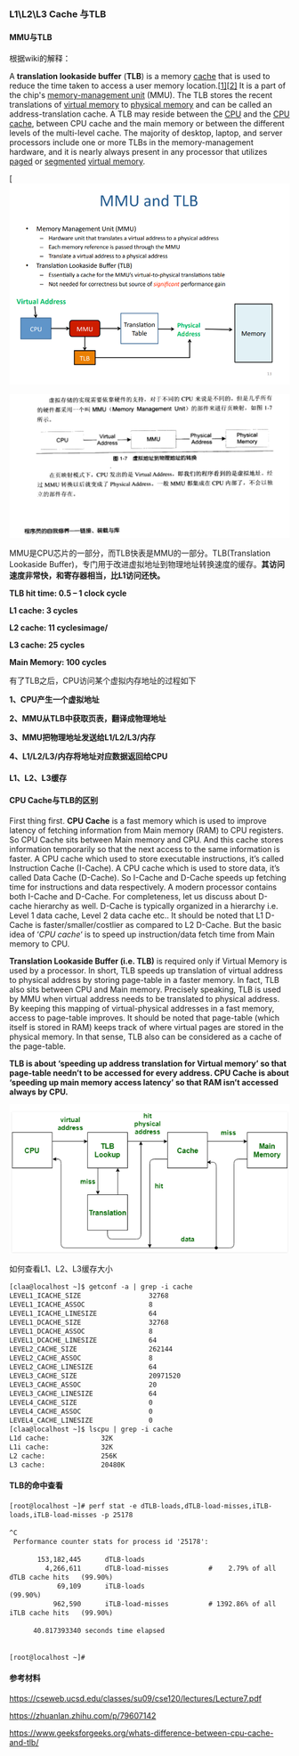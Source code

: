 ###  L1\L2\L3 Cache 与TLB

#### MMU与TLB

根据wiki的解释：

A **translation lookaside buffer** (**TLB**) is a memory [cache](https://en.wikipedia.org/wiki/CPU_cache) that is used to reduce the time taken to access a user memory location.[[1\]](https://en.wikipedia.org/wiki/Translation_lookaside_buffer#cite_note-tlbsurvey-1)[[2\]](https://en.wikipedia.org/wiki/Translation_lookaside_buffer#cite_note-ostep-1-2) It is a part of the chip's [memory-management unit](https://en.wikipedia.org/wiki/Memory_management_unit) (MMU). The TLB stores the recent translations of [virtual memory](https://en.wikipedia.org/wiki/Virtual_memory) to [physical memory](https://en.wikipedia.org/wiki/Physical_memory) and can be called an address-translation cache. A TLB may reside between the [CPU](https://en.wikipedia.org/wiki/Central_processing_unit) and the [CPU cache](https://en.wikipedia.org/wiki/CPU_cache), between CPU cache and the main memory or between the different levels of the multi-level cache. The majority of desktop, laptop, and server processors include one or more TLBs in the memory-management hardware, and it is nearly always present in any processor that utilizes [paged](https://en.wikipedia.org/wiki/Paging) or [segmented](https://en.wikipedia.org/wiki/Memory_segmentation) [virtual memory](https://en.wikipedia.org/wiki/Virtual_memory).

[![MMU与TLB](image/01-02.png)

![MMU与TLB](image/01-03.png)

MMU是CPU芯片的一部分，而TLB快表是MMU的一部分。TLB(Translation Lookaside Buffer)，专门用于改进虚拟地址到物理地址转换速度的缓存。**其访问速度非常快，和寄存器相当，比L1访问还快。**

**TLB hit time: 0.5 – 1 clock cycle**

**L1 cache: 3 cycles**

**L2 cache: 11 cyclesimage/**

**L3 cache: 25 cycles**

**Main Memory: 100 cycles**

有了TLB之后，CPU访问某个虚拟内存地址的过程如下

**1、CPU产生一个虚拟地址**

**2、MMU从TLB中获取页表，翻译成物理地址**

**3、MMU把物理地址发送给L1/L2/L3/内存**

**4、L1/L2/L3/内存将地址对应数据返回给CPU**

#### L1、L2、L3缓存

#### CPU Cache与TLB的区别

First thing first. **CPU Cache** is a fast memory which is used to improve latency of fetching information from Main memory (RAM) to CPU registers. So CPU Cache sits between Main memory and CPU. And this cache stores information temporarily so that the next access to the same information is faster. A CPU cache which used to store executable instructions, it’s called Instruction Cache (I-Cache). A CPU cache which is used to store data, it’s called Data Cache (D-Cache). So I-Cache and D-Cache speeds up fetching time for instructions and data respectively. A modern processor contains both I-Cache and D-Cache. For completeness, let us discuss about D-cache hierarchy as well. D-Cache is typically organized in a hierarchy i.e. Level 1 data cache, Level 2 data cache etc.. It should be noted that L1 D-Cache is faster/smaller/costlier as compared to L2 D-Cache. But the basic idea of ‘*CPU cache*‘ is to speed up instruction/data fetch time from Main memory to CPU.

**Translation Lookaside Buffer (i.e. TLB)** is required only if Virtual Memory is used by a processor. In short, TLB speeds up translation of virtual address to physical address by storing page-table in a faster memory. In fact, TLB also sits between CPU and Main memory. Precisely speaking, TLB is used by MMU when virtual address needs to be translated to physical address. By keeping this mapping of virtual-physical addresses in a fast memory, access to page-table improves. It should be noted that page-table (which itself is stored in RAM) keeps track of where virtual pages are stored in the physical memory. In that sense, TLB also can be considered as a cache of the page-table.

**TLB is about ‘speeding up address translation for Virtual memory’ so that page-table needn’t to be accessed for every address. CPU Cache is about ‘speeding up main memory access latency’ so that RAM isn’t accessed always by CPU.**

![Cache与TLB](image/01-04.png)

如何查看L1、L2、L3缓存大小

```
[claa@localhost ~]$ getconf -a | grep -i cache
LEVEL1_ICACHE_SIZE                 32768
LEVEL1_ICACHE_ASSOC                8
LEVEL1_ICACHE_LINESIZE             64
LEVEL1_DCACHE_SIZE                 32768
LEVEL1_DCACHE_ASSOC                8
LEVEL1_DCACHE_LINESIZE             64
LEVEL2_CACHE_SIZE                  262144
LEVEL2_CACHE_ASSOC                 8
LEVEL2_CACHE_LINESIZE              64
LEVEL3_CACHE_SIZE                  20971520
LEVEL3_CACHE_ASSOC                 20
LEVEL3_CACHE_LINESIZE              64
LEVEL4_CACHE_SIZE                  0
LEVEL4_CACHE_ASSOC                 0
LEVEL4_CACHE_LINESIZE              0
[claa@localhost ~]$ lscpu | grep -i cache
L1d cache:             32K
L1i cache:             32K
L2 cache:              256K
L3 cache:              20480K
```

#### TLB的命中查看

```
[root@localhost ~]# perf stat -e dTLB-loads,dTLB-load-misses,iTLB-loads,iTLB-load-misses -p 25178

^C
 Performance counter stats for process id '25178':

       153,182,445      dTLB-loads
         4,266,611      dTLB-load-misses          #    2.79% of all dTLB cache hits   (99.90%)
            69,109      iTLB-loads                                                    (99.90%)
           962,590      iTLB-load-misses          # 1392.86% of all iTLB cache hits   (99.90%)

      40.817393340 seconds time elapsed


[root@localhost ~]#
```

#### 参考材料

https://cseweb.ucsd.edu/classes/su09/cse120/lectures/Lecture7.pdf

https://zhuanlan.zhihu.com/p/79607142

https://www.geeksforgeeks.org/whats-difference-between-cpu-cache-and-tlb/